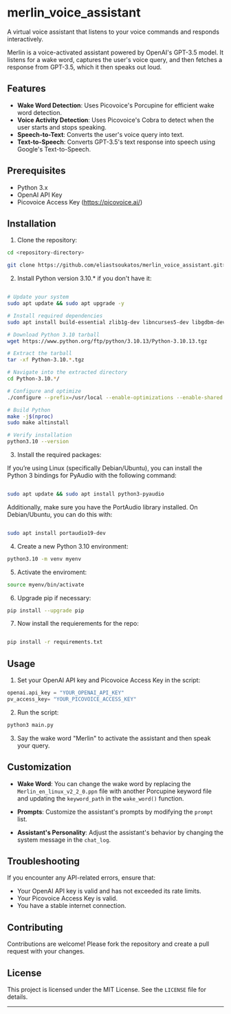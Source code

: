# merlin_voice_assistant
A virtual voice assistant that listens to your voice commands and responds interactively.

Merlin is a voice-activated assistant powered by OpenAI's GPT-3.5 model. It listens for a wake word, captures the user's voice query, and then fetches a response from GPT-3.5, which it then speaks out loud.

## Features

- **Wake Word Detection**: Uses Picovoice's Porcupine for efficient wake word detection.
- **Voice Activity Detection**: Uses Picovoice's Cobra to detect when the user starts and stops speaking.
- **Speech-to-Text**: Converts the user's voice query into text.
- **Text-to-Speech**: Converts GPT-3.5's text response into speech using Google's Text-to-Speech.

## Prerequisites

- Python 3.x
- OpenAI API Key
- Picovoice Access Key (https://picovoice.ai/)

## Installation

1. Clone the repository:

```bash
cd <repository-directory>
```

```bash
git clone https://github.com/eliastsoukatos/merlin_voice_assistant.git>
```

2. Install Python version 3.10.* if you don't have it:

```bash

# Update your system
sudo apt update && sudo apt upgrade -y

# Install required dependencies
sudo apt install build-essential zlib1g-dev libncurses5-dev libgdbm-dev libnss3-dev libssl-dev libreadline-dev libffi-dev libsqlite3-dev wget libbz2-dev

# Download Python 3.10 tarball
wget https://www.python.org/ftp/python/3.10.13/Python-3.10.13.tgz

# Extract the tarball
tar -xf Python-3.10.*.tgz

# Navigate into the extracted directory
cd Python-3.10.*/

# Configure and optimize
./configure --prefix=/usr/local --enable-optimizations --enable-shared LDFLAGS="-Wl,-rpath /usr/local/lib"

# Build Python
make -j$(nproc)
sudo make altinstall

# Verify installation
python3.10 --version

```

3. Install the required packages:

If you’re using Linux (specifically Debian/Ubuntu), you can install the Python 3 bindings for PyAudio with the following command:

```bash

sudo apt update && sudo apt install python3-pyaudio

```

Additionally, make sure you have the PortAudio library installed. On Debian/Ubuntu, you can do this with:

```bash

sudo apt install portaudio19-dev

```

4. Create a new Python 3.10 environment:

```bash
python3.10 -m venv myenv

```

5. Activate the enviroment:


```bash
source myenv/bin/activate

```

6. Upgrade pip if necessary:

```bash
pip install --upgrade pip

```

7. Now install the requierements for the repo:

```bash

pip install -r requirements.txt

```

## Usage


1. Set your OpenAI API key and Picovoice Access Key in the script:

```python
openai.api_key = "YOUR_OPENAI_API_KEY"
pv_access_key= "YOUR_PICOVOICE_ACCESS_KEY"
```

2. Run the script:

```bash
python3 main.py
```

3. Say the wake word "Merlin" to activate the assistant and then speak your query.

## Customization

- **Wake Word**: You can change the wake word by replacing the `Merlin_en_linux_v2_2_0.ppn` file with another Porcupine keyword file and updating the `keyword_path` in the `wake_word()` function.
  
- **Prompts**: Customize the assistant's prompts by modifying the `prompt` list.

- **Assistant's Personality**: Adjust the assistant's behavior by changing the system message in the `chat_log`.

## Troubleshooting

If you encounter any API-related errors, ensure that:

- Your OpenAI API key is valid and has not exceeded its rate limits.
- Your Picovoice Access Key is valid.
- You have a stable internet connection.

## Contributing

Contributions are welcome! Please fork the repository and create a pull request with your changes.

## License

This project is licensed under the MIT License. See the `LICENSE` file for details.

---
